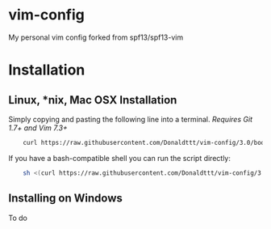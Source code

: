 # vim-config
My personal vim config forked from spf13/spf13-vim

# Installation

## Linux, \*nix, Mac OSX Installation

Simply copying and pasting the following line into a terminal.
*Requires Git 1.7+ and Vim 7.3+*

```bash
    curl https://raw.githubusercontent.com/Donaldttt/vim-config/3.0/bootstrap.sh -L > spf13-vim.sh && sh spf13-vim.sh
```

If you have a bash-compatible shell you can run the script directly:
```bash
    sh <(curl https://raw.githubusercontent.com/Donaldttt/vim-config/3.0/bootstrap.sh -L)
```

## Installing on Windows

To do
